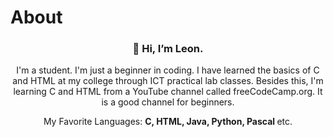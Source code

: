 # About
<p> 
  <h3 align = "center"> 👋 Hi, I’m Leon. </h3>
</p>
<p align = "center"> 
 I'm a student. I'm just a beginner in coding. I have learned the basics of C and HTML at my college through ICT practical lab classes. Besides this, I'm learning C and HTML from a YouTube 
 channel called freeCodeCamp.org. It is a good channel for beginners.
</p>
<p align = "center">
  My Favorite Languages: <b> C, HTML, Java, Python, Pascal </b> etc.
</p>
